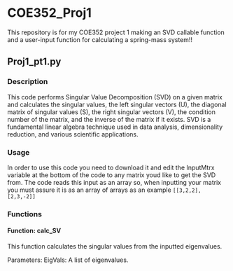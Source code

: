 # COE352_Proj1
This repository is for my COE352 project 1 making an SVD callable function and a user-input function for calculating a spring-mass system!!

## Proj1_pt1.py

### Description <a name="description"></a>
This code performs Singular Value Decomposition (SVD) on a given matrix and calculates the singular values, the left singular vectors (U), the diagonal matrix of singular values (S), the right singular vectors (V), the condition number of the matrix, and the inverse of the matrix if it exists. 
SVD is a fundamental linear algebra technique used in data analysis, dimensionality reduction, and various scientific applications.

### Usage <a name="usage"></a>
In order to use this code you need to download it and edit the InputMtrx variable at the bottom of the code to any matrix youd like to get the SVD from. The code reads this input as an array so, when inputting your matrix you must assure it is as an array of arrays 
as an example `[[3,2,2],[2,3,-2]]`

### Functions <a name="functions"></a>

#### Function: calc_SV <a name="function-calc_sv"></a>
This function calculates the singular values from the inputted eigenvalues.

Parameters:
EigVals: A list of eigenvalues.
